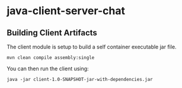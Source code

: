 # java-client-server-chat

## Building Client Artifacts

The client module is setup to build a self container executable jar file.

```
mvn clean compile assembly:single
```

You can then run the client using:

```
java -jar client-1.0-SNAPSHOT-jar-with-dependencies.jar
```